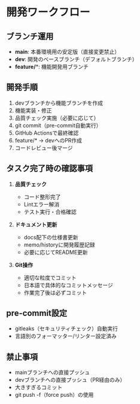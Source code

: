 # 開発ワークフロー

## ブランチ運用
- **main**: 本番環境用の安定版（直接変更禁止）
- **dev**: 開発のベースブランチ（デフォルトブランチ）
- **feature/***: 機能開発用ブランチ

## 開発手順
1. devブランチから機能ブランチを作成
2. 機能実装・修正
3. 品質チェック実施（必要に応じて）
4. git commit（pre-commit自動実行）
5. GitHub Actionsで最終確認
6. feature/* → devへのPR作成
7. コードレビュー後マージ

## タスク完了時の確認事項
1. **品質チェック**
   - コード整形完了
   - Lintエラー解消
   - テスト実行・合格確認

2. **ドキュメント更新**
   - docs配下の仕様書更新
   - memo/historyに開発履歴記録
   - 必要に応じてREADME更新

3. **Git操作**
   - 適切な粒度でコミット
   - 日本語で具体的なコミットメッセージ
   - 作業完了後は必ずコミット

## pre-commit設定
- gitleaks（セキュリティチェック）自動実行
- 言語別のフォーマッター/リンター設定済み

## 禁止事項
- mainブランチへの直接プッシュ
- devブランチへの直接プッシュ（PR経由のみ）
- 大きすぎるコミット
- git push -f（force push）の使用